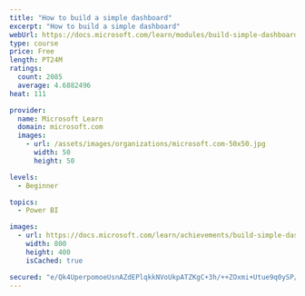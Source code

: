 ```yaml
---
title: "How to build a simple dashboard"
excerpt: "How to build a simple dashboard"
webUrl: https://docs.microsoft.com/learn/modules/build-simple-dashboard/
type: course
price: Free
length: PT24M
ratings:
  count: 2085
  average: 4.6882496
heat: 111

provider:
  name: Microsoft Learn
  domain: microsoft.com
  images:
    - url: /assets/images/organizations/microsoft.com-50x50.jpg
      width: 50
      height: 50

levels:
  - Beginner

topics:
  - Power BI

images:
  - url: https://docs.microsoft.com/learn/achievements/build-simple-dashboard-social.png
    width: 800
    height: 400
    isCached: true

secured: "e/Qk4UperpomoeUsnAZdEPlqkkNVoUkpATZKgC+3h/++ZOxmi+Utue9q0ySP/kmkG7vWSsXWW/CmQJfsrR9FY9zfJqO34+HIQCOR6+tctYYr7YIa+ELE76q771RXk1Ogmtqs5cP+Zyua0vq8uix1CehopymRCuI48gRj+IZHKGxvkiIg1x38yxfv+LU8/5StV+3fvUCDHp7BuN1I0+Wtcq6xdipbjh08lyJa4iKNbplloVsV2qwXpFcpu8OOIGhX5BD9TO8LrZn4SHbrv6jTqp1EDh4ggmI8cWdFjt0A/t+d3IUSN0IQCU13SOxsROhlWO7C/0DYDHmJFfUKoMhSn4a6DIvXkKGws7AqTp+XhQ9agXs4htbpeUsjNK0c3eLAlm5yvdVEdLtmMXz0Gdz8NA==;MyGXP5r0So8hCKoCu8agWw=="
---
```


